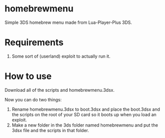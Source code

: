 # homebrewmenu
Simple 3DS homebrew menu made from Lua-Player-Plus 3DS.

# Requirements
1. Some sort of (userland) exploit to actually run it.

# How to use
Download all of the scripts and homebrewmenu.3dsx.

Now you can do two things:

1. Rename homebrewmenu.3dsx to boot.3dsx and place the boot.3dsx and the scripts on the root of your SD card so it boots up when you load an exploit.
2. Make a new folder in the 3ds folder named homebrewmenu and put the 3dsx file and the scripts in that folder.
